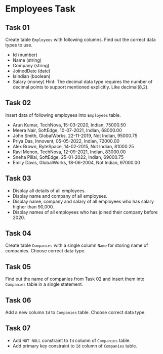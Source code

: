 # Employees Task

## Task 01
Create table `Employees` with following columns. Find out the correct data types to use.
 - Id (number)
 - Name (string)
 - Company (string)
 - JoinedDate (date)
 - IsIndian (boolean)
 - Salary (money)
Hint: The decimal data type requires the number of decimal points to support mentioned explicitly. Like decimal(8,2).

## Task 02
Insert data of following employees into `Employees` table.
 - Arun Kumar, TechNova, 15-03-2020, Indian, 75000.50
 - Meera Nair, SoftEdge, 10-07-2021, Indian, 68000.00
 - John Smith, GlobalWorks, 22-11-2019, Not Indian, 95000.75
 - Priya Das, Innovent, 05-05-2022, Indian, 72000.00
 - Alex Brown, ByteSpace, 14-02-2015, Not Indian, 81000.25
 - Ravi Menon, TechNova, 12-09-2021, Indian, 83000.00
 - Sneha Pillai, SoftEdge, 25-01-2022, Indian, 69000.75
 - Emily Davis, GlobalWorks, 18-06-2004, Not Indian, 97000.00

## Task 03
 - Display all details of all employees.
 - Display name and company of all employees.
 - Display name, company and salary of all employees who has salary higher than 90,000.
 - Display names of all employees who has joined their company before 2020.

## Task 04
Create table `Companies` with a single column `Name` for storing name of companies. Choose correct data type.

## Task 05
Find out the name of companies from Task 02 and insert them into `Companies` table in a single statement.

## Task 06
Add a new column `Id` to `Companies` table. Choose correct data type.

## Task 07
 - Add `NOT NULL` constraint to `Id` column of `Companies` table.
 - Add primary key constraint to `Id` column of `Companies` table.


